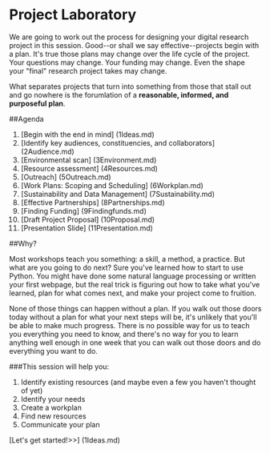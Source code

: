 # Project Laboratory


We are going to work out the process for designing your digital research project in this session. Good--or shall we say effective--projects begin with a plan. It's true those plans may change over the life cycle of the project. Your questions may change. Your funding may change. Even the shape your "final" research project takes may change. 

What separates projects that turn into something from those that stall out and go nowhere is the forumlation of a **reasonable, informed, and purposeful plan**.


##Agenda
1. [Begin with the end in mind] (1Ideas.md)
2. [Identify key audiences, constituencies, and collaborators] (2Audience.md)
3. [Environmental scan] (3Environment.md)
4. [Resource assessment] (4Resources.md)
5. [Outreach] (5Outreach.md) 
6. [Work Plans: Scoping and Scheduling] (6Workplan.md)
7. [Sustainability and Data Management] (7Sustainability.md)
8. [Effective Partnerships] (8Partnerships.md)
9. [Finding Funding] (9Findingfunds.md)
10. [Draft Project Proposal] (10Proposal.md)
11. [Presentation Slide] (11Presentation.md)

##Why?

Most workshops teach you something: a skill, a method, a practice. But what are you going to do next? Sure you've learned how to start to use Python. You might have done some natural language processing or written your first webpage, but the real trick is figuring out how to take what you've learned, plan for what comes next, and make your project come to fruition. 

None of those things can happen without a plan. If you walk out those doors today without a plan for what your next steps will be, it's unlikely that you'll be able to make much progress. There is no possible way for us to teach you everything you need to know, and there's no way for you to learn anything well enough in one week that you can walk out those doors and do everything you want to do. 

###This session will help you: 

1. Identify existing resources (and maybe even a few you haven't thought of yet)
2. Identify your needs
3. Create a workplan 
4. Find new resources
5. Communicate your plan


[Let's get started!>>] (1Ideas.md)
